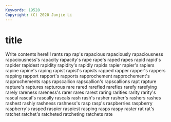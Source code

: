 ```yaml
---
Keywords: 19528
Copyright: (C) 2020 Junjie Li
---
```


# title

Write contents here!!!
rants 
rap 
rap's 
rapacious 
rapaciously 
rapaciousness
rapaciousness's 
rapacity 
rapacity's 
rape 
rape's 
raped 
rapes 
rapid 
rapid's 
rapider
rapidest 
rapidity 
rapidity's 
rapidly 
rapids 
rapier 
rapier's 
rapiers 
rapine 
rapine's
raping 
rapist 
rapist's 
rapists 
rapped 
rapper 
rapper's 
rappers 
rapping 
rapport
rapport's 
rapports 
rapprochement 
rapprochement's 
rapprochements 
raps 
rapscallion 
rapscallion's 
rapscallions 
rapt
rapture 
rapture's 
raptures 
rapturous 
rare 
rared 
rarefied 
rarefies 
rarefy 
rarefying
rarely 
rareness 
rareness's 
rarer 
rares 
rarest 
raring 
rarities 
rarity 
rarity's
rascal 
rascal's 
rascally 
rascals 
rash 
rash's 
rasher 
rasher's 
rashers 
rashes
rashest 
rashly 
rashness 
rashness's 
rasp 
rasp's 
raspberries 
raspberry 
raspberry's 
rasped
raspier 
raspiest 
rasping 
rasps 
raspy 
raster 
rat 
rat's 
ratchet 
ratchet's
ratcheted 
ratcheting 
ratchets 
rate 
